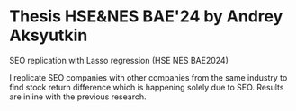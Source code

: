 # Thesis HSE&NES BAE'24 by Andrey Aksyutkin
SEO replication with Lasso regression (HSE NES BAE2024)

I replicate SEO companies with other companies from the same industry to find stock return difference which is happening solely due to SEO. Results are inline with the previous research. 
